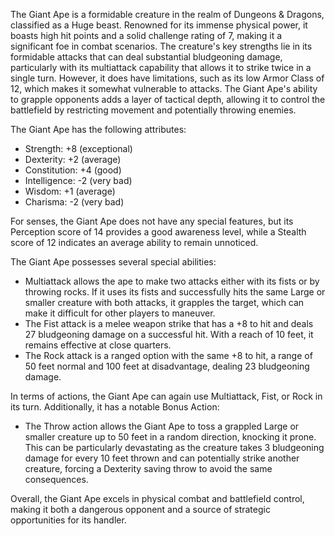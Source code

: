 The Giant Ape is a formidable creature in the realm of Dungeons & Dragons, classified as a Huge beast. Renowned for its immense physical power, it boasts high hit points and a solid challenge rating of 7, making it a significant foe in combat scenarios. The creature's key strengths lie in its formidable attacks that can deal substantial bludgeoning damage, particularly with its multiattack capability that allows it to strike twice in a single turn. However, it does have limitations, such as its low Armor Class of 12, which makes it somewhat vulnerable to attacks. The Giant Ape's ability to grapple opponents adds a layer of tactical depth, allowing it to control the battlefield by restricting movement and potentially throwing enemies.

The Giant Ape has the following attributes:
- Strength: +8 (exceptional)
- Dexterity: +2 (average)
- Constitution: +4 (good)
- Intelligence: -2 (very bad)
- Wisdom: +1 (average)
- Charisma: -2 (very bad)

For senses, the Giant Ape does not have any special features, but its Perception score of 14 provides a good awareness level, while a Stealth score of 12 indicates an average ability to remain unnoticed.

The Giant Ape possesses several special abilities:
- Multiattack allows the ape to make two attacks either with its fists or by throwing rocks. If it uses its fists and successfully hits the same Large or smaller creature with both attacks, it grapples the target, which can make it difficult for other players to maneuver.
- The Fist attack is a melee weapon strike that has a +8 to hit and deals 27 bludgeoning damage on a successful hit. With a reach of 10 feet, it remains effective at close quarters.
- The Rock attack is a ranged option with the same +8 to hit, a range of 50 feet normal and 100 feet at disadvantage, dealing 23 bludgeoning damage.

In terms of actions, the Giant Ape can again use Multiattack, Fist, or Rock in its turn. Additionally, it has a notable Bonus Action:
- The Throw action allows the Giant Ape to toss a grappled Large or smaller creature up to 50 feet in a random direction, knocking it prone. This can be particularly devastating as the creature takes 3 bludgeoning damage for every 10 feet thrown and can potentially strike another creature, forcing a Dexterity saving throw to avoid the same consequences.

Overall, the Giant Ape excels in physical combat and battlefield control, making it both a dangerous opponent and a source of strategic opportunities for its handler.